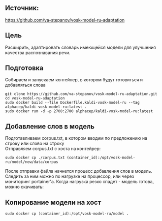 ## Источник:

https://github.com/va-stepanov/vosk-model-ru-adaptation

## Цель

Расширить, адаптировать словарь имеющейся модели для улучшения качества распознавания речи.

## Подготовка

Собираем и запускаем контейнер, в котором будут готовиться и добавляться слова
```
git clone https://github.com/va-stepanov/vosk-model-ru-adaptation.git
cd vosk-model-ru-adaptation
sudo docker build --file Dockerfile.kaldi-vosk-model-ru --tag alphacep/kaldi-vosk-model-ru:latest .
sudo docker run -d -p 2700:2700 alphacep/kaldi-vosk-model-ru:latest
```
## Добавление слов в модель

Подготавливаем corpus.txt, в котором вводим по предложению на строку или слово на строку  
Отправляем corpus.txt с хоста на контейрер:
```
sudo docker cp ./corpus.txt (container_id):/opt/vosk-model-ru/model/new/data/corpus
```
После отправки файла начнется процесс добавления слов в модель. Следить за ним можно по нагрузке на процессор, или через мониторинг portainer'a. Когда нагрузка резко спадет - модель готова, можно скачивать:

## Копирование модели на хост
```
sudo docker cp (container_id):/opt/vosk-model-ru/model .
```
